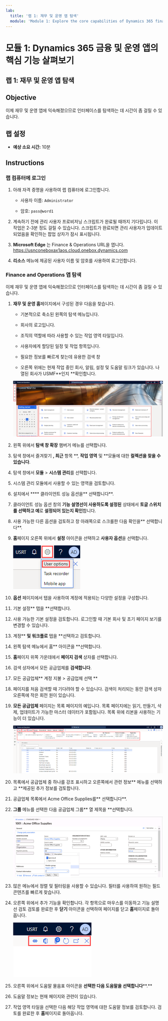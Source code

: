 ```yaml
---
lab:
  title: '랩 1: 재무 및 운영 앱 탐색'
  module: 'Module 1: Explore the core capabilities of Dynamics 365 finance and operations apps'
---
```


# 모듈 1: Dynamics 365 금융 및 운영 앱의 핵심 기능 살펴보기

## 랩 1: 재무 및 운영 앱 탐색

## Objective

이제 재무 및 운영 앱에 익숙해졌으므로 인터페이스를 탐색하는 데 시간이 좀 걸릴 수 있습니다.

## 랩 설정

- **예상 소요 시간:** 10분

## Instructions

### 랩 컴퓨터에 로그인

1.  아래 자격 증명을 사용하여 랩 컴퓨터에 로그인합니다.

    - 사용자 이름: `Administrator`

    - 암호: `pass@word1`

1.  계속하기 전에 관리 사용자 프로비저닝 스크립트가 완료될 때까지 기다립니다. 이 작업은 2-3분 정도 걸릴 수 있습니다. 스크립트가 완료되면 관리 사용자가 업데이트되었음을 확인하는 팝업 상자가 잠시 표시됩니다. 

1.  **Microsoft Edge** 는 Finance & Operations URL을 엽니다. <https://usnconeboxax1aos.cloud.onebox.dynamics.com> 

1.  **리소스** 메뉴에 제공된 사용자 이름 및 암호를 사용하여 로그인합니다. 


### Finance and Operations 앱 탐색

이제 재무 및 운영 앱에 익숙해졌으므로 인터페이스를 탐색하는 데 시간이 좀 걸릴 수 있습니다.

1.  **재무 및 운영 홈**페이지에서 구성된 경우 다음을 찾습니다.

    - 기본적으로 축소된 왼쪽의 탐색 메뉴입니다.

    - 회사의 로고입니다.

    - 조직의 역할에 따라 사용할 수 있는 작업 영역 타일입니다.

    - 사용자에게 할당된 일정 및 작업 항목입니다.

    - 필요한 정보를 빠르게 찾는데 유용한 검색 창

    - 오른쪽 위에는 현재 작업 중인 회사, 알림, 설정 및 도움말 링크가 있습니다. 나열된 회사가 USMF**인지 **확인합니다.

    ![영역이 강조 표시된 Dynamics 365 Finance and Operations 홈페이지의 스크린샷](./media/lab-navigate-finance-and-operations-apps-04.png)

2.  왼쪽 위에서 **탐색 창 확장** 햄버거 메뉴를 선택합니다.

3.  탐색 창에서 즐겨찾기 **, 최근** 항목 **, **작업 영역** 및 **모듈에 대한 **컬렉션을 찾을 수 있습니다**.

4.  탐색 창에서 **모듈** > **시스템 관리**를 선택합니다.

5.  시스템 관리 모듈에서 사용할 수 있는 영역을 검토합니다.

6.  설치에서 **** 클라이언트 성능 옵션을** 선택합니다**.

7.  클라이언트 성능 옵션 창의 **기능 설명선이 사용하도록 설정된** 상태에서 **토글 스위치를 선택하고 예**로 **설정되어 있는지 확인**합니다.

8.  사용 가능한 다른 옵션을 검토하고 창 아래쪽으로 스크롤한 다음 확인을** 선택합니다**.

9.  **홈**페이지 오른쪽 위에서 **설정** 아이콘을 선택하고 **사용자 옵션**을 선택합니다.

    ![설정 아이콘 및 사용자 옵션 드롭다운 목록의 스크린샷](./media/lab-navigate-finance-and-operations-apps-05.png)

10. **옵션** 페이지에서 탭을 사용하여 계정에 적용되는 다양한 설정을 구성합니다.

11. 기본 설정** 탭을 **선택합니다.

12. 사용 가능한 기본 설정을 검토합니다. 로그인할 때 기본 회사 및 초기 페이지 보기를 변경할 수 있습니다.

13. 계정** **및 워크플로** 탭을 **선택하고 검토합니다.

14. 왼쪽 탐색 메뉴에서 홈** 아이콘을 **선택합니다.

15. **홈**페이지 위쪽 가운데에서 **페이지 검색** 상자를 선택합니다.

16. 검색 상자에서 모든 공급업체를 **검색합니다**.

17. 모든 공급업체** 계정 지불 > 공급업체 선택 **

18. 페이지를 처음 검색할 때 기다려야 할 수 있습니다. 검색이 처리되는 동안 검색 상자 오른쪽에 작은 회전 원이 있습니다.

19. **모든 공급업체** 페이지는 목록 페이지의 예입니다. 목록 페이지에는 읽기, 만들기, 삭제, 업데이트가 가능한 마스터 데이터가 포함됩니다. 목록 위에 리본을 사용하는 기능이 더 있습니다.

    ![메뉴 기능이 강조 표시된 모든 공급업체 목록의 스크린샷](./media/lab-navigate-finance-and-operations-apps-06.png)

20. 목록에서 공급업체 중 하나를 강조 표시하고 오른쪽에서 관련 정보** 메뉴를 선택하고 **제공된 추가 정보를 검토합니다.

21. 공급업체 목록에서 Acme Office Supplies를** 선택합니다**.

22. **그룹** 메뉴를 선택한 다음 공급업체 그룹** 열 제목을 **선택합니다.

    ![Acme Office Supplies의 공급업체 그룹 열 제목 스크린샷](./media/lab-navigate-finance-and-operations-apps-07.png)

23. 많은 메뉴에서 정렬 및 필터링을 사용할 수 있습니다. 필터를 사용하여 원하는 필드 콘텐츠를 빠르게 찾습니다.

24. 오른쪽 위에서 추가 기능을 확인합니다. 각 항목으로 마우스를 이동하고 기능 설명선 검토 검토를 완료한 후 **닫기** 아이콘을 선택하여 페이지를 닫고 **홈**페이지로 돌아옵니다.

    ![Power Apps, Office 앱, 문서 첨부 파일 새로 고침 페이지, 새 창에서 열기 및 닫기 단추에 연결하기 위한 추가 기능을 보여 주는 목록 페이지 오른쪽 위 메뉴의 스크린샷.](./media/lab-navigate-finance-and-operations-apps-08.png)

25. 오른쪽 위에서 도움말 물음표 아이콘을 **선택한 다음 도움말을 선택합니다****.**

26. 도움말 정보는 현재 페이지와 관련이 있습니다.

27. 작업 영역 타일을 선택한 다음 해당 작업 영역에 대한 도움말 정보를 검토합니다. 검토를 완료한 후 **홈**페이지로 돌아옵니다.

